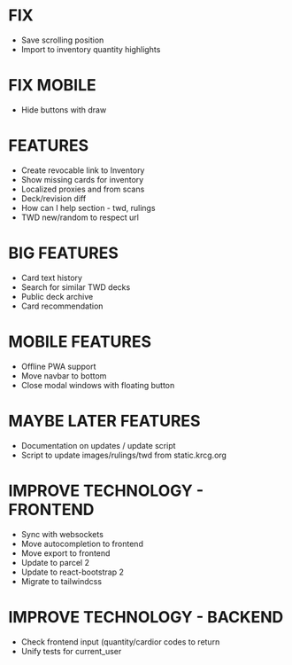 # FIX
* Save scrolling position
* Import to inventory quantity highlights

# FIX MOBILE
* Hide buttons with draw

# FEATURES
* Create revocable link to Inventory
* Show missing cards for inventory
* Localized proxies and from scans
* Deck/revision diff
* How can I help section - twd, rulings
* TWD new/random to respect url

# BIG FEATURES
* Card text history
* Search for similar TWD decks
* Public deck archive
* Card recommendation

# MOBILE FEATURES
* Offline PWA support
* Move navbar to bottom
* Close modal windows with floating button

# MAYBE LATER FEATURES
* Documentation on updates / update script
* Script to update images/rulings/twd from static.krcg.org

# IMPROVE TECHNOLOGY - FRONTEND
* Sync with websockets
* Move autocompletion to frontend
* Move export to frontend
* Update to parcel 2
* Update to react-bootstrap 2
* Migrate to tailwindcss

# IMPROVE TECHNOLOGY - BACKEND
* Check frontend input (quantity/cardior codes to return
* Unify tests for current_user
